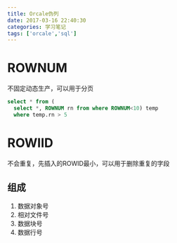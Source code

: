 ```yaml
---
title: Orcale伪列
date: 2017-03-16 22:40:30
categories: 学习笔记
tags: ['orcale','sql']
---
```


# ROWNUM
不固定动态生产，可以用于分页
```sql
select * from (
  select *, ROWNUM rn from where ROWNUM<10) temp
  where temp.rn > 5
```
# ROWIID
不会重复，先插入的ROWID最小，可以用于删除重复的字段
## 组成
1. 数据对象号
2. 相对文件号
3. 数据块号
4. 数据行号
